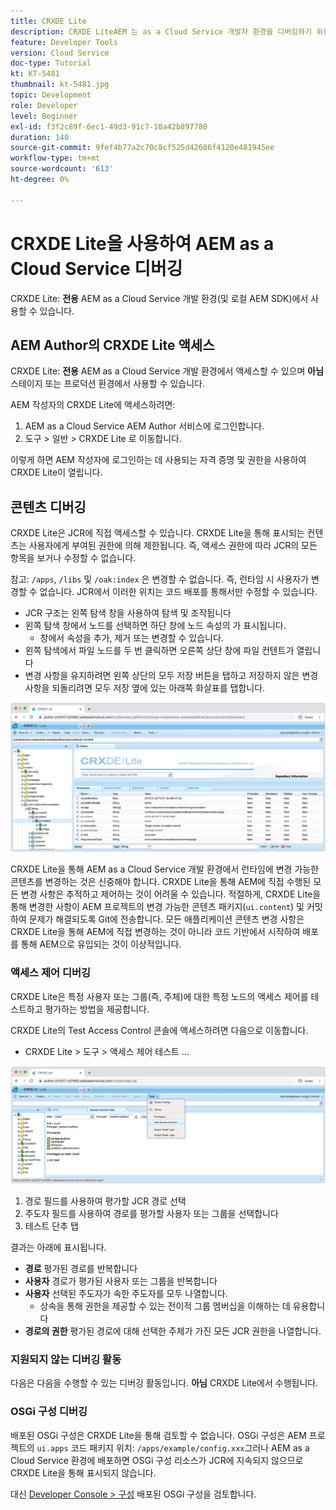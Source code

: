 ```yaml
---
title: CRXDE Lite
description: CRXDE LiteAEM 는 as a Cloud Service 개발자 환경을 디버깅하기 위한 고전적이면서도 강력한 도구입니다. CRXDE Lite은 디버깅이 모든 리소스 및 속성을 검사하고, JCR의 변경 가능한 부분을 조작하고 권한을 조사하는 것을 돕는 기능 제품군을 제공합니다.
feature: Developer Tools
version: Cloud Service
doc-type: Tutorial
kt: KT-5481
thumbnail: kt-5481.jpg
topic: Development
role: Developer
level: Beginner
exl-id: f3f2c89f-6ec1-49d3-91c7-10a42b897780
duration: 140
source-git-commit: 9fef4b77a2c70c8cf525d42686f4120e481945ee
workflow-type: tm+mt
source-wordcount: '613'
ht-degree: 0%

---
```


# CRXDE Lite을 사용하여 AEM as a Cloud Service 디버깅

CRXDE Lite: __전용__ AEM as a Cloud Service 개발 환경(및 로컬 AEM SDK)에서 사용할 수 있습니다.

## AEM Author의 CRXDE Lite 액세스

CRXDE Lite: __전용__ AEM as a Cloud Service 개발 환경에서 액세스할 수 있으며 __아님__ 스테이지 또는 프로덕션 환경에서 사용할 수 있습니다.

AEM 작성자의 CRXDE Lite에 액세스하려면:

1. AEM as a Cloud Service AEM Author 서비스에 로그인합니다.
1. 도구 > 일반 > CRXDE Lite 로 이동합니다.

이렇게 하면 AEM 작성자에 로그인하는 데 사용되는 자격 증명 및 권한을 사용하여 CRXDE Lite이 열립니다.

## 콘텐츠 디버깅

CRXDE Lite은 JCR에 직접 액세스할 수 있습니다. CRXDE Lite을 통해 표시되는 컨텐츠는 사용자에게 부여된 권한에 의해 제한됩니다. 즉, 액세스 권한에 따라 JCR의 모든 항목을 보거나 수정할 수 없습니다.

참고: `/apps`, `/libs` 및 `/oak:index` 은 변경할 수 없습니다. 즉, 런타임 시 사용자가 변경할 수 없습니다. JCR에서 이러한 위치는 코드 배포를 통해서만 수정할 수 있습니다.

+ JCR 구조는 왼쪽 탐색 창을 사용하여 탐색 및 조작됩니다
+ 왼쪽 탐색 창에서 노드를 선택하면 하단 창에 노드 속성의 가 표시됩니다.
   + 창에서 속성을 추가, 제거 또는 변경할 수 있습니다.
+ 왼쪽 탐색에서 파일 노드를 두 번 클릭하면 오른쪽 상단 창에 파일 컨텐트가 열립니다
+ 변경 사항을 유지하려면 왼쪽 상단의 모두 저장 버튼을 탭하고 저장하지 않은 변경 사항을 되돌리려면 모두 저장 옆에 있는 아래쪽 화살표를 탭합니다.

![CRXDE Lite - 콘텐츠 디버깅](./assets/crxde-lite/debugging-content.png)

CRXDE Lite을 통해 AEM as a Cloud Service 개발 환경에서 런타임에 변경 가능한 콘텐츠를 변경하는 것은 신중해야 합니다.
CRXDE Lite을 통해 AEM에 직접 수행된 모든 변경 사항은 추적하고 제어하는 것이 어려울 수 있습니다. 적절하게, CRXDE Lite을 통해 변경한 사항이 AEM 프로젝트의 변경 가능한 콘텐츠 패키지(`ui.content`) 및 커밋하여 문제가 해결되도록 Git에 전송합니다. 모든 애플리케이션 콘텐츠 변경 사항은 CRXDE Lite을 통해 AEM에 직접 변경하는 것이 아니라 코드 기반에서 시작하여 배포를 통해 AEM으로 유입되는 것이 이상적입니다.

### 액세스 제어 디버깅

CRXDE Lite은 특정 사용자 또는 그룹(즉, 주체)에 대한 특정 노드의 액세스 제어를 테스트하고 평가하는 방법을 제공합니다.

CRXDE Lite의 Test Access Control 콘솔에 액세스하려면 다음으로 이동합니다.

+ CRXDE Lite > 도구 > 액세스 제어 테스트 ...

![CRXDE Lite - 액세스 제어 테스트](./assets/crxde-lite/permissions__test-access-control.png)

1. 경로 필드를 사용하여 평가할 JCR 경로 선택
1. 주도자 필드를 사용하여 경로를 평가할 사용자 또는 그룹을 선택합니다
1. 테스트 단추 탭

결과는 아래에 표시됩니다.

+ __경로__ 평가된 경로를 반복합니다
+ __사용자__ 경로가 평가된 사용자 또는 그룹을 반복합니다
+ __사용자__ 선택된 주도자가 속한 주도자를 모두 나열합니다.
   + 상속을 통해 권한을 제공할 수 있는 전이적 그룹 멤버십을 이해하는 데 유용합니다
+ __경로의 권한__ 평가된 경로에 대해 선택한 주체가 가진 모든 JCR 권한을 나열합니다.

### 지원되지 않는 디버깅 활동

다음은 다음을 수행할 수 있는 디버깅 활동입니다. __아님__ CRXDE Lite에서 수행됩니다.

### OSGi 구성 디버깅

배포된 OSGi 구성은 CRXDE Lite을 통해 검토할 수 없습니다. OSGi 구성은 AEM 프로젝트의 `ui.apps` 코드 패키지 위치: `/apps/example/config.xxx`그러나 AEM as a Cloud Service 환경에 배포하면 OSGi 구성 리소스가 JCR에 지속되지 않으므로 CRXDE Lite을 통해 표시되지 않습니다.

대신 [Developer Console > 구성](./developer-console.md#configurations) 배포된 OSGi 구성을 검토합니다.
